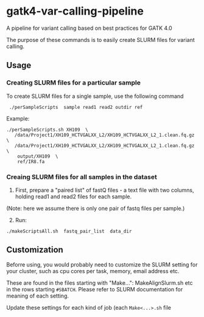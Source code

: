 # gatk4-var-calling-pipeline
A pipeline for variant calling based on best practices for GATK 4.0

The purpose of these commands is to easily create SLURM files for variant calling.

## Usage
### Creating SLURM files for a particular sample
To create SLURM files for a single sample, use the following command
```
 ./perSampleScripts  sample read1 read2 outdir ref
```

Example:
```
./perSampleScripts.sh XH109  \
   /data/Project1/XH109_HCTVGALXX_L2/XH109_HCTVGALXX_L2_1.clean.fq.gz \
   /data/Project1/XH109_HCTVGALXX_L2/XH109_HCTVGALXX_L2_1.clean.fq.gz  \
    output/XH109  \
    ref/IR8.fa 
```

### Creaing SLURM files for all samples in the dataset
1. First, prepare a "paired list" of fastQ files - a text file with two columns, holding read1 and read2 files for each sample.

(Note: here we assume there is only one pair of fastq files per sample.)

2. Run:

```
./makeScriptsAll.sh  fastq_pair_list  data_dir
```

## Customization
Beforre using, you would probably need to customize the SLURM setting for your cluster, such as cpu cores per task, memory, email address etc.

These are found in the files starting with "Make...": MakeAlignSlurm.sh etc in the rows starting `#SBATCH`. Please refer to SLURM documentation for meaning of each setting.

Update these settings for each kind of job (each `Make<...>.sh` file

